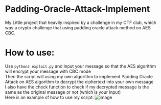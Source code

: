 # Padding-Oracle-Attack-Implement
My Little project that heavily inspired by a challenge in my CTF club, which was a crypto challenge that using padding oracle attack method on AES CBC.
# How to use:
Use `python3 exploit.py` and input your message so that the AES algorithm will encrypt your message with CBC mode </br>
Then the script will using my own algorithm to implement Padding Oracle Attack on AES algorithm to decrypt the ciphertext into your own message </br>
I also have the check function to check if my decrypted message is the same as the original message or not (which is your input) </br>
Here is an example of how to use my script:
![image](https://github.com/SeaW1nd/Padding-Oracle-Attack-Implement/assets/96836573/de6d4c89-de7a-4893-b1c1-7e4e0bbcc008)
